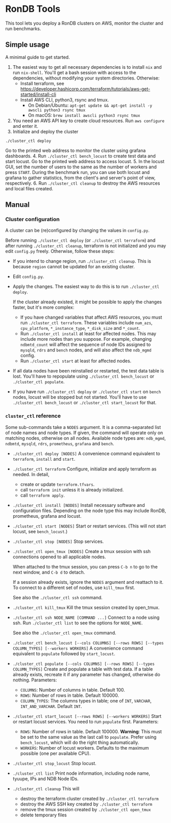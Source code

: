 # RonDB Tools

This tool lets you deploy a RonDB clusters on AWS, monitor the cluster and run benchmarks.

## Simple usage

A minimal guide to get started.

1. The easiest way to get all necessary dependencies is to install `nix` and run `nix-shell`.
  You'll get a bash session with access to the dependencies, without modifying your system directories.
  Otherwise:
    * Install terraform, see https://developer.hashicorp.com/terraform/tutorials/aws-get-started/install-cli
    * Install AWS CLI, python3, rsync and tmux.
      * On Debian/Ubuntu: `apt-get update && apt-get install -y awscli python3 rsync tmux`
      * On macOS: `brew install awscli python3 rsync tmux`
2. You need an AWS API key to create cloud resources.
  Run `aws configure` and enter it.
3. Initialize and deploy the cluster
  ```
  ./cluster_ctl deploy
  ```
  Go to the printed web address to monitor the cluster using grafana dashboards.
4. Run `./cluster_ctl bench_locust` to create test data and start locust.
  Go to the printed web address to access locust.
5. In the locust GUI, set the number of users to the same as the number of workers and press `START`.
  During the benchmark run, you can use both locust and grafana to gather statistics, from the client's and server's point of view, respectively.
6. Run `./cluster_ctl cleanup` to destroy the AWS resources and local files created.

## Manual

### Cluster configuration

A cluster can be (re)configured by changing the values in `config.py`.

Before running `./cluster_ctl deploy` (or `./cluster_ctl terraform`) and after running `./cluster_ctl cleanup`, terraform is not initialized and you may edit `config.py` freely.
Otherwise, follow these steps:
* If you intend to change region, run `./cluster_ctl cleanup`.
  This is because `region` cannot be updated for an existing cluster.
* Edit `config.py`.
* Apply the changes. The easiest way to do this is to run `./cluster_ctl deploy`.

  If the cluster already existed, it might be possible to apply the changes faster, but it's more complex:
  * If you have changed variables that affect AWS resources, you must run `./cluster_ctl terraform`.
    These variables include `num_azs`, `cpu_platform`, `*_instance_type`, `*_disk_size` and `*_count`.
  * Run `./cluster_ctl install` at least for affected nodes.
    This may include more nodes than you suppose.
    For example, changing `ndbmtd_count` will affect the sequence of node IDs assigned to `mysqld`, `rdrs` and `bench` nodes, and will also affect the `ndb_mgmd` config.
  * Run `./cluster_ctl start` at least for affected nodes.
* If all data nodes have been reinstalled or restarted, the test data table is lost.
  You'll have to repopulate using `./cluster_ctl bench_locust` or `./cluster_ctl populate`.
* If you have run `./cluster_ctl deploy` or `./cluster_ctl start` on `bench` nodes, locust will be stopped but not started.
  You'll have to use `./cluster_ctl bench_locust` or `./cluster_ctl start_locust` for that.

### `cluster_ctl` reference

Some sub-commands take a `NODES` argument.
It is a comma-separated list of node names and node types.
If given, the command will operate only on matching nodes, otherwise on all nodes.
Available node types are: `ndb_mgmd`, `ndbmtd`, `mysqld`, `rdrs`, `prometheus`, `grafana` and `bench`.

* `./cluster_ctl deploy [NODES]`
    A convenience command equivalent to `terraform`, `install` and `start`.

* `./cluster_ctl terraform`
    Configure, initialize and apply terraform as needed.
    In detail,
    * create or update `terraform.tfvars`.
    * call `terraform init` unless it is already initialized.
    * call `terraform apply`.

* `./cluster_ctl install [NODES]`
    Install necessary software and configuration files.
    Depending on the node type this may include RonDB, prometheus, grafana and locust.

* `./cluster_ctl start [NODES]`
    Start or restart services.
    (This will not start locust, see `bench_locust`.)

* `./cluster_ctl stop [NODES]`
    Stop services.

* `./cluster_ctl open_tmux [NODES]`
    Create a tmux session with ssh connections opened to all applicable nodes.

    When attached to the tmux session, you can press `C-b n` to go to the next window, and `C-b d` to detach.

    If a session already exists, ignore the `NODES` argument and reattach to it.
    To connect to a different set of nodes, use `kill_tmux` first.

    See also the `./cluster_ctl ssh` command.

* `./cluster_ctl kill_tmux`
    Kill the tmux session created by open_tmux.

* `./cluster_ctl ssh NODE_NAME [COMMAND ...]`
    Connect to a node using ssh.
    Run `./cluster_ctl list` to see the options for `NODE_NAME`.

    See also the `./cluster_ctl open_tmux` command.

* `./cluster_ctl bench_locust [--cols COLUMNS] [--rows ROWS] [--types COLUMN_TYPES] [--workers WORKERS]`
    A convenience command equivalent to `populate` followed by `start_locust`.

* `./cluster_ctl populate [--cols COLUMNS] [--rows ROWS] [--types COLUMN_TYPES]`
    Create and populate a table with test data.
    If a table already exists, recreate it if any parameter has changed, otherwise do nothing.
    Parameters:
    * `COLUMNS`: Number of columns in table. Default 100.
    * `ROWS`: Number of rows in table. Default 100000.
    * `COLUMN_TYPES`: The columns types in table; one of `INT`, `VARCHAR`, `INT_AND_VARCHAR`. Default `INT`.

* `./cluster_ctl start_locust [--rows ROWS] [--workers WORKERS]`
    Start or restart locust services.
    You need to run `populate` first.
    Parameters:
    * `ROWS`: Number of rows in table. Default 100000.
            **Warning**: This must be set to the same value as the last call to `populate`.
            Prefer using `bench_locust`, which will do the right thing automatically.
    * `WORKERS`: Number of locust workers. Defaults to the maximum possible (one per available CPU).

* `./cluster_ctl stop_locust`
    Stop locust.

* `./cluster_ctl list`
    Print node information, including node name, tyuupe, IPs and NDB Node IDs.

* `./cluster_ctl cleanup`
    This will
    * destroy the terraform cluster created by `./cluster_ctl terraform`
    * destroy the AWS SSH key created by `./cluster_ctl terraform`
    * remove the tmux session created by `./cluster_ctl open_tmux`
    * delete temporary files
